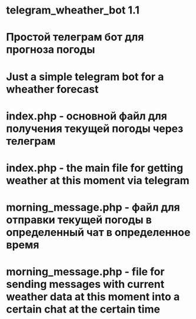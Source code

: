 # telegram_wheather_bot 1.1
# Простой телеграм бот для прогноза погоды
# Just a simple telegram bot for a wheather forecast
# index.php - основной файл для получения текущей погоды через телеграм
# index.php - the main file for getting weather at this moment via telegram
# morning_message.php - файл для отправки текущей погоды в определенный чат в определенное время
# morning_message.php - file for sending messages with current weather data at this moment into a certain chat at the certain time  
